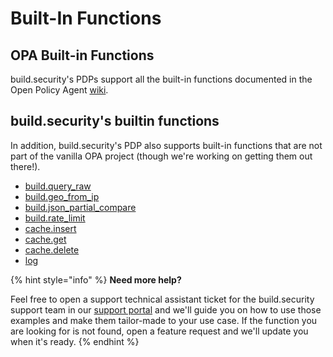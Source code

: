 # Built-In Functions

## OPA Built-in Functions

build.security's PDPs support all the built-in functions documented in the Open Policy Agent [wiki](https://www.openpolicyagent.org/docs/latest/policy-reference/#built-in-functions).

## build.security's builtin functions

In addition, build.security's PDP also supports built-in functions that are not part of the vanilla OPA project \(though we're working on getting them out there!\).

* [build.query\_raw](https://github.com/build-security/docs/tree/7bbd51da9c733262442c011ea470ac881eac436f/library/built-in-functions/build.query_raw)
* [build.geo\_from\_ip](build.geo_from_ip.md)
* [build.json\_partial\_compare](build.json_partial_compare.md)
* [build.rate\_limit](build.rate_limit.md)
* [cache.insert](cache.md)
* [cache.get](cache.md)
* [cache.delete](cache.md)
* [log](log.md)

{% hint style="info" %}
**Need more help?**

Feel free to open a support technical assistant ticket for the build.security support team in our [support portal](https://build-security.atlassian.net/servicedesk/customer/user/login?destination=portals) and we'll guide you on how to use those examples and make them tailor-made to your use case. If the function you are looking for is not found, open a feature request and we'll update you when it's ready.
{% endhint %}

